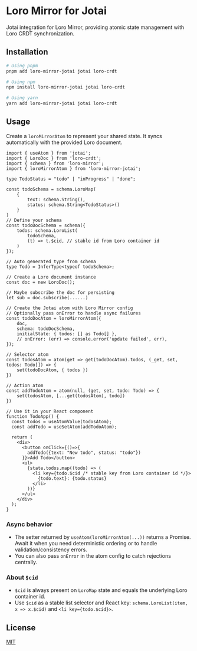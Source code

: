 # Loro Mirror for Jotai

Jotai integration for Loro Mirror, providing atomic state management with Loro
CRDT synchronization.

## Installation

```bash
# Using pnpm
pnpm add loro-mirror-jotai jotai loro-crdt

# Using npm
npm install loro-mirror-jotai jotai loro-crdt

# Using yarn
yarn add loro-mirror-jotai jotai loro-crdt
```

## Usage

Create a `loroMirrorAtom` to represent your shared state. It syncs automatically
with the provided Loro document.

```tsx
import { useAtom } from 'jotai';
import { LoroDoc } from 'loro-crdt';
import { schema } from 'loro-mirror';
import { loroMirrorAtom } from 'loro-mirror-jotai';

type TodoStatus = "todo" | "inProgress" | "done";

const todoSchema = schema.LoroMap(
    {
        text: schema.String(),
        status: schema.String<TodoStatus>()
    }
)
// Define your schema
const todoDocSchema = schema({
    todos: schema.LoroList(
        todoSchema,
        (t) => t.$cid, // stable id from Loro container id
    )
});

// Auto generated type from schema
type Todo = InferType<typeof todoSchema>;

// Create a Loro document instance
const doc = new LoroDoc();

// Maybe subscribe the doc for persisting
let sub = doc.subscribe(......)

// Create the Jotai atom with Loro Mirror config
// Optionally pass onError to handle async failures
const todoDocAtom = loroMirrorAtom({
    doc,
    schema: todoDocSchema,
    initialState: { todos: [] as Todo[] },
    // onError: (err) => console.error('update failed', err),
});

// Selector atom
const todosAtom = atom(get => get(todoDocAtom).todos, (_get, set, todos: Todo[]) => {
    set(todoDocAtom, { todos })
})

// Action atom
const addTodoAtom = atom(null, (get, set, todo: Todo) => {
    set(todosAtom, [...get(todosAtom), todo])
})

// Use it in your React component
function TodoApp() {
  const todos = useAtomValue(todosAtom);
  const addTodo = useSetAtom(addTodoAtom);

  return (
    <div>
      <button onClick={()=>{
        addTodo({text: "New todo", status: "todo"})
      }}>Add Todo</button>
      <ul>
        {state.todos.map((todo) => (
          <li key={todo.$cid /* stable key from Loro container id */}>
            {todo.text}: {todo.status}
          </li>
        ))}
      </ul>
    </div>
  );
}
```

### Async behavior

- The setter returned by `useAtom(loroMirrorAtom(...))` returns a Promise. Await
  it when you need deterministic ordering or to handle validation/consistency
  errors.
- You can also pass `onError` in the atom config to catch rejections centrally.

### About `$cid`

- `$cid` is always present on `LoroMap` state and equals the underlying Loro
  container id.
- Use `$cid` as a stable list selector and React key:
  `schema.LoroList(item, x => x.$cid)` and `<li key={todo.$cid}>`.

## License

[MIT](./LICENSE)
